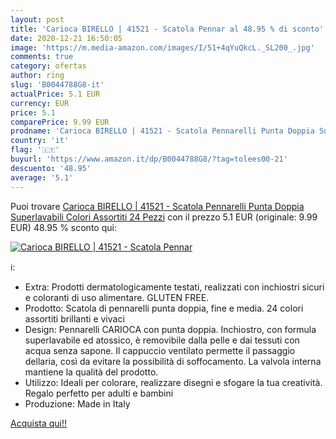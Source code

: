 ```yaml
---
layout: post
title: 'Carioca BIRELLO | 41521 - Scatola Pennar al 48.95 % di sconto'
date: 2020-12-21 16:50:05
image: 'https://m.media-amazon.com/images/I/51+4qYuQkcL._SL200_.jpg'
comments: true
category: ofertas
author: ring
slug: 'B0044788G8-it'
actualPrice: 5.1 EUR
currency: EUR
price: 5.1
comparePrice: 9.99 EUR
prodname: 'Carioca BIRELLO | 41521 - Scatola Pennarelli Punta Doppia Superlavabili  Colori Assortiti  24 Pezzi'
country: 'it'
flag: '🇮🇹'
buyurl: 'https://www.amazon.it/dp/B0044788G8/?tag=tolees00-21'
descuento: '48.95'
average: '5.1'
---
```


Puoi trovare [Carioca BIRELLO | 41521 - Scatola Pennarelli Punta Doppia Superlavabili  Colori Assortiti  24 Pezzi](https://www.amazon.it/dp/B0044788G8/?tag=tolees00-21) con il prezzo 5.1 EUR (originale: 9.99 EUR) 48.95 % sconto qui:

[![Carioca BIRELLO | 41521 - Scatola Pennar](https://m.media-amazon.com/images/I/51+4qYuQkcL._SL200_.jpg)](https://www.amazon.it/dp/B0044788G8/?tag=tolees00-21)

ℹ️:

- Extra: Prodotti dermatologicamente testati, realizzati con inchiostri sicuri e coloranti di uso alimentare. GLUTEN FREE.
- Prodotto: Scatola di pennarelli punta doppia, fine e media. 24 colori assortiti brillanti e vivaci
- Design: Pennarelli CARIOCA con punta doppia. Inchiostro, con formula superlavabile ed atossico, è removibile dalla pelle e dai tessuti con acqua senza sapone. Il cappuccio ventilato permette il passaggio dellaria, così da evitare la possibilità di soffocamento. La valvola interna mantiene la qualità del prodotto.
- Utilizzo: Ideali per colorare, realizzare disegni e sfogare la tua creatività. Regalo perfetto per adulti e bambini
- Produzione: Made in Italy

[Acquista qui!!](https://www.amazon.it/dp/B0044788G8/?tag=tolees00-21)
